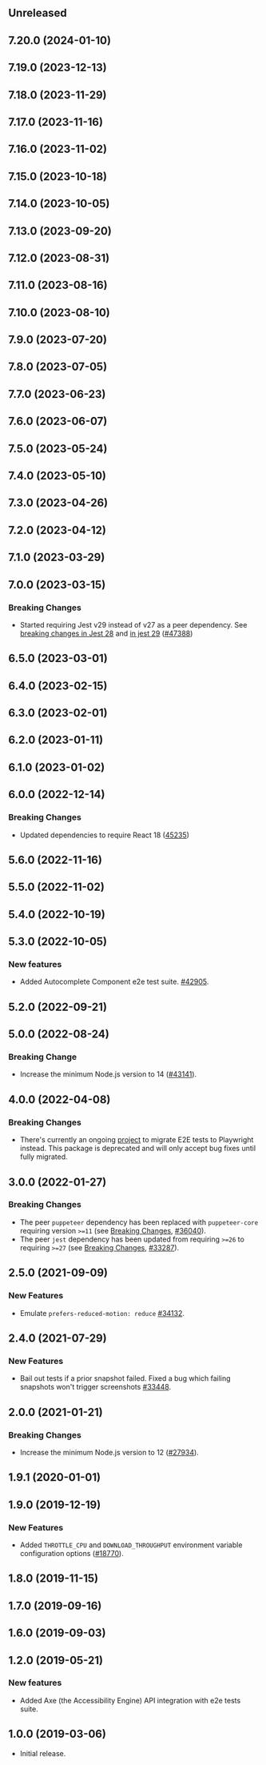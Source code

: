 <!-- Learn how to maintain this file at https://github.com/WordPress/gutenberg/tree/HEAD/packages#maintaining-changelogs. -->

## Unreleased

## 7.20.0 (2024-01-10)

## 7.19.0 (2023-12-13)

## 7.18.0 (2023-11-29)

## 7.17.0 (2023-11-16)

## 7.16.0 (2023-11-02)

## 7.15.0 (2023-10-18)

## 7.14.0 (2023-10-05)

## 7.13.0 (2023-09-20)

## 7.12.0 (2023-08-31)

## 7.11.0 (2023-08-16)

## 7.10.0 (2023-08-10)

## 7.9.0 (2023-07-20)

## 7.8.0 (2023-07-05)

## 7.7.0 (2023-06-23)

## 7.6.0 (2023-06-07)

## 7.5.0 (2023-05-24)

## 7.4.0 (2023-05-10)

## 7.3.0 (2023-04-26)

## 7.2.0 (2023-04-12)

## 7.1.0 (2023-03-29)

## 7.0.0 (2023-03-15)

### Breaking Changes

-  Started requiring Jest v29 instead of v27 as a peer dependency. See [breaking changes in Jest 28](https://jestjs.io/blog/2022/04/25/jest-28) and [in jest 29](https://jestjs.io/blog/2022/08/25/jest-29) ([#47388](https://github.com/WordPress/gutenberg/pull/47388))

## 6.5.0 (2023-03-01)

## 6.4.0 (2023-02-15)

## 6.3.0 (2023-02-01)

## 6.2.0 (2023-01-11)

## 6.1.0 (2023-01-02)

## 6.0.0 (2022-12-14)

### Breaking Changes

-   Updated dependencies to require React 18 ([45235](https://github.com/WordPress/gutenberg/pull/45235))

## 5.6.0 (2022-11-16)

## 5.5.0 (2022-11-02)

## 5.4.0 (2022-10-19)

## 5.3.0 (2022-10-05)

### New features

-   Added Autocomplete Component e2e test suite. [#42905](https://github.com/WordPress/gutenberg/pull/42905).

## 5.2.0 (2022-09-21)

## 5.0.0 (2022-08-24)

### Breaking Change

-   Increase the minimum Node.js version to 14 ([#43141](https://github.com/WordPress/gutenberg/pull/43141)).

## 4.0.0 (2022-04-08)

### Breaking Changes

-   There's currently an ongoing [project](https://github.com/WordPress/gutenberg/issues/38851) to migrate E2E tests to Playwright instead. This package is deprecated and will only accept bug fixes until fully migrated.

## 3.0.0 (2022-01-27)

### Breaking Changes

-   The peer `puppeteer` dependency has been replaced with `puppeteer-core` requiring version `>=11` (see [Breaking Changes](https://github.com/puppeteer/puppeteer/releases/tag/v11.0.0), [#36040](https://github.com/WordPress/gutenberg/pull/36040)).
-   The peer `jest` dependency has been updated from requiring `>=26` to requiring `>=27` (see [Breaking Changes](https://jestjs.io/blog/2021/05/25/jest-27), [#33287](https://github.com/WordPress/gutenberg/pull/33287)).

## 2.5.0 (2021-09-09)

### New Features

-   Emulate `prefers-reduced-motion: reduce` [#34132](https://github.com/WordPress/gutenberg/pull/34132).

## 2.4.0 (2021-07-29)

### New Features

-   Bail out tests if a prior snapshot failed. Fixed a bug which failing snapshots won't trigger screenshots [#33448](https://github.com/WordPress/gutenberg/pull/33448).

## 2.0.0 (2021-01-21)

### Breaking Changes

-   Increase the minimum Node.js version to 12 ([#27934](https://github.com/WordPress/gutenberg/pull/27934)).

## 1.9.1 (2020-01-01)

## 1.9.0 (2019-12-19)

### New Features

-   Added `THROTTLE_CPU` and `DOWNLOAD_THROUGHPUT` environment variable configuration options ([#18770](https://github.com/WordPress/gutenberg/pull/18770)).

## 1.8.0 (2019-11-15)

## 1.7.0 (2019-09-16)

## 1.6.0 (2019-09-03)

## 1.2.0 (2019-05-21)

### New features

-   Added Axe (the Accessibility Engine) API integration with e2e tests suite.

## 1.0.0 (2019-03-06)

-   Initial release.
